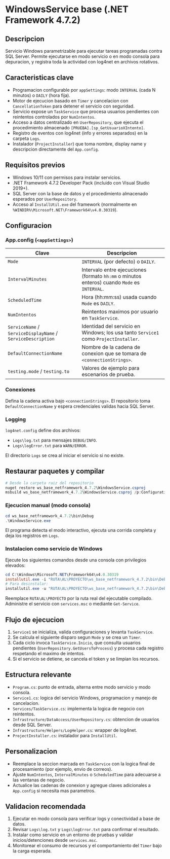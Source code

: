 # WindowsService base (.NET Framework 4.7.2)

## Descripcion

Servicio Windows parametrizable para ejecutar tareas programadas contra SQL Server. Permite ejecutarse en modo servicio o en modo consola para depuracion, y registra toda la actividad con log4net en archivos rotativos.

## Caracteristicas clave

- Programacion configurable por `appSettings`: modo `INTERVAL` (cada N minutos) o `DAILY` (hora fija).
- Motor de ejecucion basado en `Timer` y cancelacion con `CancellationToken` para detener el servicio con seguridad.
- Servicio expose un `TaskService` que procesa usuarios pendientes con reintentos controlados por `NumIntentos`.
- Acceso a datos centralizado en `UserRepository`, que ejecuta el procedimiento almacenado `[PRUEBA].[sp_GetUsuarioXIntento]`.
- Registro de eventos con log4net (info y errores separados) en la carpeta `Logs`.
- Instalador (`ProjectInstaller`) que toma nombre, display name y descripcion directamente del `App.config`.

## Requisitos previos

- Windows 10/11 con permisos para instalar servicios.
- .NET Framework 4.7.2 Developer Pack (incluido con Visual Studio 2019+).
- SQL Server con la base de datos y el procedimiento almacenado esperados por `UserRepository`.
- Acceso al `InstallUtil.exe` del framework (normalmente en `%WINDIR%\Microsoft.NET\Framework64\v4.0.30319`).

## Configuracion

### App.config (`<appSettings>`)

| Clave                                                       | Descripcion                                                                                  |
| ----------------------------------------------------------- | -------------------------------------------------------------------------------------------- |
| `Mode`                                                      | `INTERVAL` (por defecto) o `DAILY`.                                                          |
| `IntervalMinutes`                                           | Intervalo entre ejecuciones (formato `hh:mm` o minutos enteros) cuando `Mode` es `INTERVAL`. |
| `ScheduledTime`                                             | Hora (hh:mm:ss) usada cuando `Mode` es `DAILY`.                                              |
| `NumIntentos`                                               | Reintentos maximos por usuario en `TaskService`.                                             |
| `ServiceName` / `ServiceDisplayName` / `ServiceDescription` | Identidad del servicio en Windows; los usa tanto `Service1` como `ProjectInstaller`.         |
| `DefaultConnectionName`                                     | Nombre de la cadena de conexion que se tomara de `<connectionStrings>`.                      |
| `testing.mode` / `testing.to`                               | Valores de ejemplo para escenarios de prueba.                                                |

### Conexiones

Defina la cadena activa bajo `<connectionStrings>`. El repositorio toma `DefaultConnectionName` y espera credenciales validas hacia SQL Server.

### Logging

`log4net.config` define dos archivos:

- `Logs\log.txt` para mensajes `DEBUG/INFO`.
- `Logs\logError.txt` para `WARN/ERROR`.

El directorio `Logs` se crea al iniciar el servicio si no existe.

## Restaurar paquetes y compilar

```powershell
# Desde la carpeta raiz del repositorio
nuget restore ws_base_netframework_4.7.2\WindowsService.csproj
msbuild ws_base_netframework_4.7.2\WindowsService.csproj /p:Configuration=Release
```

### Ejecucion manual (modo consola)

```powershell
cd ws_base_netframework_4.7.2\bin\Debug
.\WindowsService.exe
```

El programa detecta el modo interactivo, ejecuta una corrida completa y deja los registros en `Logs`.

### Instalacion como servicio de Windows

Ejecute los siguientes comandos desde una consola con privilegios elevados:

```powershell
cd C:\Windows\Microsoft.NET\Framework64\v4.0.30319
installutil.exe -i "RUTA\AL\PROYECTO\ws_base_netframework_4.7.2\bin\Debug\WindowsService.exe"
# Para desinstalar:
installutil.exe -u "RUTA\AL\PROYECTO\ws_base_netframework_4.7.2\bin\Debug\WindowsService.exe"
```

Reemplace `RUTA\AL\PROYECTO` por la ruta real del ejecutable compilado. Administre el servicio con `services.msc` o mediante `Get-Service`.

## Flujo de ejecucion

1. `Service1` se inicializa, valida configuraciones y levanta `TaskService`.
2. Se calcula el siguiente disparo segun `Mode` y se crea un `Timer`.
3. Cada ciclo invoca `TaskService.Inicio`, que consulta usuarios pendientes (`UserRepository.GetUsersToProcess`) y procesa cada registro respetando el maximo de intentos.
4. Si el servicio se detiene, se cancela el token y se limpian los recursos.

## Estructura relevante

- `Program.cs`: punto de entrada, alterna entre modo servicio y modo consola.
- `Service1.cs`: logica del servicio Windows, programacion y manejo de cancelacion.
- `Services/TaskService.cs`: implementa la logica de negocio con reintentos.
- `Infrastructure/DataAccess/UserRepository.cs`: obtencion de usuarios desde SQL Server.
- `Infrastructure/Helpers/LogHelper.cs`: wrapper de log4net.
- `ProjectInstaller.cs`: instalador para `InstallUtil`.

## Personalizacion

- Reemplace la seccion marcada en `TaskService` con la logica final de procesamiento (por ejemplo, envio de correos).
- Ajuste `NumIntentos`, `IntervalMinutes` o `ScheduledTime` para adecuarse a las ventanas de negocio.
- Actualice las cadenas de conexion y agregue claves adicionales a `App.config` si necesita mas parametros.

## Validacion recomendada

1. Ejecutar en modo consola para verificar logs y conectividad a base de datos.
2. Revisar `Logs\log.txt` y `Logs\logError.txt` para confirmar el resultado.
3. Instalar como servicio en un entorno de pruebas y validar inicios/detenciones desde `services.msc`.
4. Monitorear el consumo de recursos y el comportamiento del `Timer` bajo la carga esperada.
